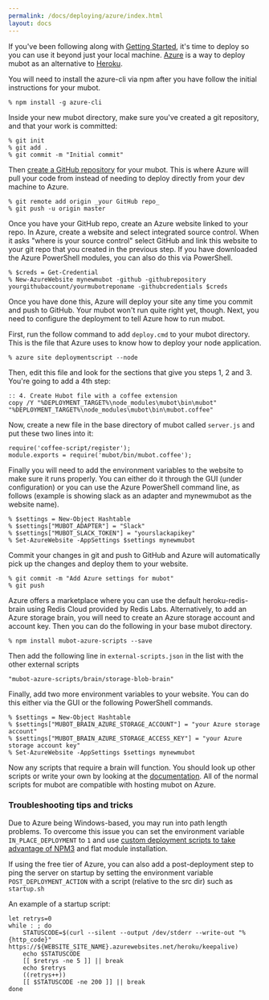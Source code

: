```yaml
---
permalink: /docs/deploying/azure/index.html
layout: docs
---
```


If you've been following along with [Getting Started](../index.md), it's time to deploy so you can use it beyond just your local machine.
[Azure](http://azure.microsoft.com/) is a way to deploy mubot as an alternative to [Heroku](/docs/deploying/heroku.md).

You will need to install the azure-cli via npm after you have follow the initial instructions for your mubot.

    % npm install -g azure-cli

Inside your new mubot directory, make sure you've created a git repository, and that your work is committed:

    % git init
    % git add .
    % git commit -m "Initial commit"

Then [create a GitHub repository](https://help.github.com/articles/create-a-repo/) for your mubot. This is where Azure will pull your code from instead of needing to deploy directly from your dev machine to Azure.

    % git remote add origin _your GitHub repo_
    % git push -u origin master

Once you have your GitHub repo, create an Azure website linked to your repo. In Azure, create a website and select integrated source control. When it asks "where is your source control" select GitHub and link this website to your git repo that you created in the previous step. If you have downloaded the Azure PowerShell modules, you can also do this via PowerShell.

    % $creds = Get-Credential
    % New-AzureWebsite mynewmubot -github -githubrepository yourgithubaccount/yourmubotreponame -githubcredentials $creds

Once you have done this, Azure will deploy your site any time you commit and push to GitHub. Your mubot won't run quite right yet, though. Next, you need to configure the deployment to tell Azure how to run mubot.

First, run the follow command to add `deploy.cmd` to your mubot directory. This is the file that Azure uses to know how to deploy your node application.

    % azure site deploymentscript --node

Then, edit this file and look for the sections that give you steps 1, 2 and 3. You're going to add a 4th step:

    :: 4. Create Hubot file with a coffee extension
    copy /Y "%DEPLOYMENT_TARGET%\node_modules\mubot\bin\mubot" "%DEPLOYMENT_TARGET%\node_modules\mubot\bin\mubot.coffee"

Now, create a new file in the base directory of mubot called `server.js` and put these two lines into it:

    require('coffee-script/register');
    module.exports = require('mubot/bin/mubot.coffee');

Finally you will need to add the environment variables to the website to make sure it runs properly. You can either do it through the GUI (under configuration) or you can use the Azure PowerShell command line, as follows (example is showing slack as an adapter and mynewmubot as the website name).

    % $settings = New-Object Hashtable
    % $settings["MUBOT_ADAPTER"] = "Slack"
    % $settings["MUBOT_SLACK_TOKEN"] = "yourslackapikey"
    % Set-AzureWebsite -AppSettings $settings mynewmubot

Commit your changes in git and push to GitHub and Azure will automatically pick up the changes and deploy them to your website.

    % git commit -m "Add Azure settings for mubot"
    % git push

Azure offers a marketplace where you can use the default heroku-redis-brain using Redis Cloud provided by Redis Labs. Alternatively, to add an Azure storage brain, you will need to create an Azure storage account and account key. Then you can do the following in your base mubot directory.

    % npm install mubot-azure-scripts --save

Then add the following line in `external-scripts.json` in the list with the other external scripts

    "mubot-azure-scripts/brain/storage-blob-brain"

Finally, add two more environment variables to your website. You can do this either via the GUI or the following PowerShell commands.

    % $settings = New-Object Hashtable
    % $settings["MUBOT_BRAIN_AZURE_STORAGE_ACCOUNT"] = "your Azure storage account"
    % $settings["MUBOT_BRAIN_AZURE_STORAGE_ACCESS_KEY"] = "your Azure storage account key"
    % Set-AzureWebsite -AppSettings $settings mynewmubot

Now any scripts that require a brain will function. You should look up other scripts or write your own by looking at the [documentation](/docs/scripting.md). All of the normal scripts for mubot are compatible with hosting mubot on Azure.

### Troubleshooting tips and tricks

Due to Azure being Windows-based, you may run into path length problems. To overcome this issue you can set the environment variable `IN_PLACE_DEPLOYMENT` to `1` and use [custom deployment scripts to take advantage of NPM3](https://github.com/felixrieseberg/azure-npm3) and flat module installation.

If using the free tier of Azure, you can also add a post-deployment step to ping the server on startup by setting the environment variable `POST_DEPLOYMENT_ACTION` with a script (relative to the src dir) such as `startup.sh`

An example of a startup script:

```
let retrys=0
while : ; do
    STATUSCODE=$(curl --silent --output /dev/stderr --write-out "%{http_code}" https://${WEBSITE_SITE_NAME}.azurewebsites.net/heroku/keepalive)
    echo $STATUSCODE
    [[ $retrys -ne 5 ]] || break
    echo $retrys
    ((retrys++))
    [[ $STATUSCODE -ne 200 ]] || break
done
```
